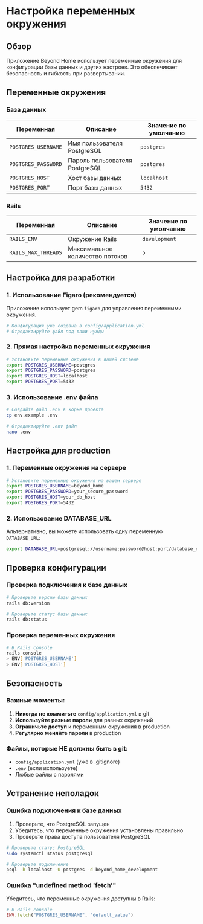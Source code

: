 # Настройка переменных окружения

## Обзор

Приложение Beyond Home использует переменные окружения для конфигурации базы данных и других настроек. Это обеспечивает безопасность и гибкость при развертывании.

## Переменные окружения

### База данных

| Переменная | Описание | Значение по умолчанию |
|------------|----------|----------------------|
| `POSTGRES_USERNAME` | Имя пользователя PostgreSQL | `postgres` |
| `POSTGRES_PASSWORD` | Пароль пользователя PostgreSQL | `postgres` |
| `POSTGRES_HOST` | Хост базы данных | `localhost` |
| `POSTGRES_PORT` | Порт базы данных | `5432` |

### Rails

| Переменная | Описание | Значение по умолчанию |
|------------|----------|----------------------|
| `RAILS_ENV` | Окружение Rails | `development` |
| `RAILS_MAX_THREADS` | Максимальное количество потоков | `5` |

## Настройка для разработки

### 1. Использование Figaro (рекомендуется)

Приложение использует gem `figaro` для управления переменными окружения.

```bash
# Конфигурация уже создана в config/application.yml
# Отредактируйте файл под ваши нужды
```

### 2. Прямая настройка переменных окружения

```bash
# Установите переменные окружения в вашей системе
export POSTGRES_USERNAME=postgres
export POSTGRES_PASSWORD=postgres
export POSTGRES_HOST=localhost
export POSTGRES_PORT=5432
```

### 3. Использование .env файла

```bash
# Создайте файл .env в корне проекта
cp env.example .env

# Отредактируйте .env файл
nano .env
```

## Настройка для production

### 1. Переменные окружения на сервере

```bash
# Установите переменные окружения на вашем сервере
export POSTGRES_USERNAME=beyond_home
export POSTGRES_PASSWORD=your_secure_password
export POSTGRES_HOST=your_db_host
export POSTGRES_PORT=5432
```

### 2. Использование DATABASE_URL

Альтернативно, вы можете использовать одну переменную `DATABASE_URL`:

```bash
export DATABASE_URL=postgresql://username:password@host:port/database_name
```

## Проверка конфигурации

### Проверка подключения к базе данных

```bash
# Проверьте версию базы данных
rails db:version

# Проверьте статус базы данных
rails db:status
```

### Проверка переменных окружения

```bash
# В Rails console
rails console
> ENV['POSTGRES_USERNAME']
> ENV['POSTGRES_HOST']
```

## Безопасность

### Важные моменты:

1. **Никогда не коммитьте** `config/application.yml` в git
2. **Используйте разные пароли** для разных окружений
3. **Ограничьте доступ** к переменным окружения в production
4. **Регулярно меняйте пароли** в production

### Файлы, которые НЕ должны быть в git:

- `config/application.yml` (уже в .gitignore)
- `.env` (если используете)
- Любые файлы с паролями

## Устранение неполадок

### Ошибка подключения к базе данных

1. Проверьте, что PostgreSQL запущен
2. Убедитесь, что переменные окружения установлены правильно
3. Проверьте права доступа пользователя PostgreSQL

```bash
# Проверьте статус PostgreSQL
sudo systemctl status postgresql

# Проверьте подключение
psql -h localhost -U postgres -d beyond_home_development
```

### Ошибка "undefined method 'fetch'"

Убедитесь, что переменные окружения доступны в Rails:

```ruby
# В Rails console
ENV.fetch("POSTGRES_USERNAME", "default_value")
```
